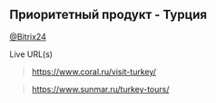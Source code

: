 ## Приоритетный продукт - Турция
[@Bitrix24](https://coraldigital.bitrix24.ru/company/personal/user/1265/tasks/task/view/76233/)

Live URL(s)
> <https://www.coral.ru/visit-turkey/>

> <https://www.sunmar.ru/turkey-tours/>